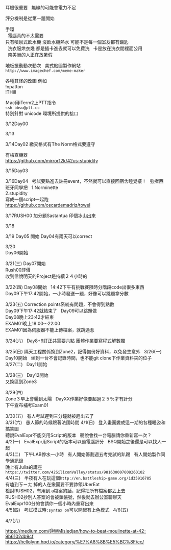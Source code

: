 耳機很重要  
無線的可能會電力不足  

評分機制是從第一題開始  

手環  
  
電腦真的不太需要
    
只有噴泉式飲水機
沒飲水機熱水 
可能不是每一個室友都有鑰匙  
  
洗衣服烘衣幾
都是插卡進去就可以免費洗  
卡是放在洗衣間裡面公用  
  
南美洲的人正在放暑假

地板振動動次動次
  
美式貼圖製作網站  
`http://www.imagechef.com/meme-maker`
  
各種其怪的改圖
例如  
!npatton  
!THill  
  
Ｍac用iTerm2上PTT指令  
`ssh bbsu@ptt.cc`  
特別針對 unicode 環境所提供的接口  
  
 

3/12Day00  


3/13


3/14Day02
繳交格式有The Norm格式要遵守

有檢查機器  
https://github.com/mirror12k/42us-stupidity  

3/15Day03

3/16Day04  
考試要點進去註冊event，不然就可以直接回宿舍睡覺摟！
  
強者西班牙同學把  
1.Norminette  
2.stupidity  
寫成一個script一起跑  
https://github.com/oscardemadriz/towel
  
3/17RUSH00
加分題Sastantua 印個冰山出來

3/18

3/19
Day05 開始
Day04有兩天可以correct
  
3/20  
Day06開始

3/21(三) 
Day07開始  
Rush00評價  
收到信說明天的Project是持續２４小時的  

3/22(四)
Day08開始  
14:42下午有挑戰賽限時分階段code出很多東西  
Day09下午17:42開始，一小時發送一題，好像可以跳題拿分數    
  
3/23(五)
Correction points系統有問題，不會得到點數  
Day09下午17:42就結束了  
Day09可以跳題做  
Day08晚上23:42才結束  
EXAM01晚上18:00～22:00  
EXAM01因為伺服器不能上傳檔案，就跳過惹  

3/24(六)  
Day8+9訂正共需要六點
團體作業要寫程式解數獨  

3/25(日)
隔天工程關係換到Zone2，記得備份好資料，以免發生意外  
3/26(一)  
Day10開始  
坐到一台不會記錄時間，也不能git clone下作業資料夾的位子  
3/27(二)  
Day11開始  

3/28(三)  
Day12開始  
又換區到Zone3  

3/29(四)  
Zone３早上會曬到太陽  
DayXX作業好像要超過２５％才有計分  
下午宣布補考Exam01  

3/30(五)  
有人考試遲到三分鐘就被趕出去了  
3/31(六)  
愚人節的時候跟著法國時間
4/1(日)  
登入畫面變成這一期的各種睡姿和搞笑圖  
聽說EvalExpr不能交用Script的版本  
聽說會找一台電腦請你重新寫一次？  
4/2(一)  
EvalExpr用Script的版本可以過電腦評分  
BSQ開始之後還是可以找人一起  
4/3(二)  
下午LAB停水一小時  
有人開始籌劃週五考完試的趴踢  
有人開始製作同學通訊錄  
晚上有Julia的講座`https://twitter.com/42SiliconValley/status/981630007008260102`  
4/4(三)  
半夜有人在玩這個`http://en.battleship-game.org/id35916785`  
有嗑到ㄎㄧㄤ 掉的人在揪團要不要詐領UberEat  
檢討RUSH02，有用到.a檔案的話，記得把所有檔案都丟上去  
RUSH02抄別人答案的會被鎖帳號，然後就去辦公室聊聊天  
EvalExpr100分的會請你一個小時內重寫出來  
4/5(四)  
考試模式時`:syntax on`可以開起有上色模式  
4/6(五)  

4/7(六)  

https://medium.com/@WMisiedjan/how-to-beat-moulinette-at-42-9b6102db9cf  
https://hellolynn.hpd.io/category/%E7%A8%8B%E5%BC%8F/cc/  

